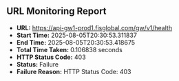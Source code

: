 ## URL Monitoring Report

- **URL:** https://api-gw1-prod1.fisglobal.com/gw/v1/health
- **Start Time:** 2025-08-05T20:30:53.311837
- **End Time:** 2025-08-05T20:30:53.418675
- **Total Time Taken:** 0.106838 seconds
- **HTTP Status Code:** 403
- **Status:** Failure
- **Failure Reason:** HTTP Status Code: 403
